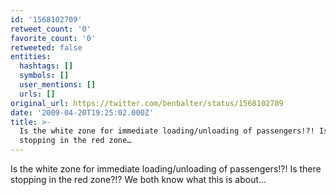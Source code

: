 ```yaml
---
id: '1568102709'
retweet_count: '0'
favorite_count: '0'
retweeted: false
entities:
  hashtags: []
  symbols: []
  user_mentions: []
  urls: []
original_url: https://twitter.com/benbalter/status/1568102709
date: '2009-04-20T19:25:02.000Z'
title: >-
  Is the white zone for immediate loading/unloading of passengers!?! Is there
  stopping in the red zone…
---
```


Is the white zone for immediate loading/unloading of passengers!?! Is there stopping in the red zone?!?  We both know what this is about...